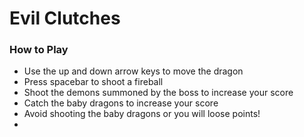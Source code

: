 # Evil Clutches

### How to Play
- Use the up and down arrow keys to move the dragon
- Press spacebar to shoot a fireball
- Shoot the demons summoned by the boss to increase your score
- Catch the baby dragons to increase your score
- Avoid shooting the baby dragons or you will loose points!
- 
